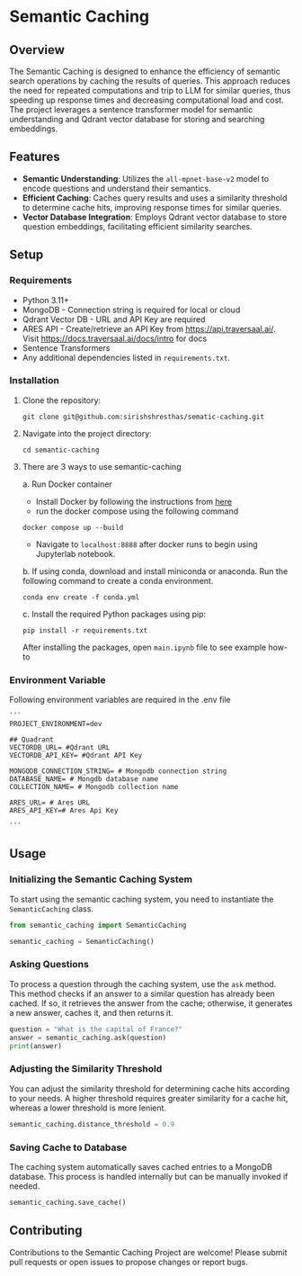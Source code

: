 # Semantic Caching 

## Overview
The Semantic Caching is designed to enhance the efficiency of semantic search operations by caching the results of queries. This approach reduces the need for repeated computations and trip to LLM for similar queries, thus speeding up response times and decreasing computational load and cost. The project leverages a sentence transformer model for semantic understanding and Qdrant vector database for storing and searching embeddings.

## Features
- **Semantic Understanding**: Utilizes the `all-mpnet-base-v2` model to encode questions and understand their semantics.
- **Efficient Caching**: Caches query results and uses a similarity threshold to determine cache hits, improving response times for similar queries.
- **Vector Database Integration**: Employs Qdrant vector database to store question embeddings, facilitating efficient similarity searches.

## Setup

### Requirements
- Python 3.11+
- MongoDB - Connection string is required for local or cloud
- Qdrant Vector DB - URL and API Key are required
- ARES API - Create/retrieve an API Key from https://api.traversaal.ai/. Visit https://docs.traversaal.ai/docs/intro for docs
- Sentence Transformers
- Any additional dependencies listed in `requirements.txt`.

### Installation
1. Clone the repository:
   ```
   git clone git@github.com:sirishshresthas/sematic-caching.git
   ```
2. Navigate into the project directory:
   ```
   cd semantic-caching
   ```
3. There are 3 ways to use semantic-caching

    a. Run Docker container
    - Install Docker by following the instructions from [here](https://docs.docker.com/engine/install/)
    - run the docker compose using the following command
    ```
    docker compose up --build
    ```
    - Navigate to `localhost:8888` after docker runs to begin using Jupyterlab notebook. 

    b. If using conda, download and install miniconda or anaconda. Run the following command to create a conda environment. 
    ```
    conda env create -f conda.yml
    ```

    c. Install the required Python packages using pip:
    ```
    pip install -r requirements.txt
    ```

    After installing the packages, open `main.ipynb` file to see example how-to

### Environment Variable
Following environment variables are required in the .env file

    ```
    PROJECT_ENVIRONMENT=dev

    ## Quadrant
    VECTORDB_URL= #Qdrant URL
    VECTORDB_API_KEY= #Qdrant API Key

    MONGODB_CONNECTION_STRING= # Mongodb connection string
    DATABASE_NAME= # Mongdb database name
    COLLECTION_NAME= # Mongodb collection name

    ARES_URL= # Ares URL
    ARES_API_KEY=# Ares Api Key

    ```

## Usage

### Initializing the Semantic Caching System
To start using the semantic caching system, you need to instantiate the `SemanticCaching` class.

```python
from semantic_caching import SemanticCaching

semantic_caching = SemanticCaching()
```

### Asking Questions
To process a question through the caching system, use the `ask` method. This method checks if an answer to a similar question has already been cached. If so, it retrieves the answer from the cache; otherwise, it generates a new answer, caches it, and then returns it.

```python
question = "What is the capital of France?"
answer = semantic_caching.ask(question)
print(answer)
```

### Adjusting the Similarity Threshold
You can adjust the similarity threshold for determining cache hits according to your needs. A higher threshold requires greater similarity for a cache hit, whereas a lower threshold is more lenient.

```python
semantic_caching.distance_threshold = 0.9 
```

### Saving Cache to Database
The caching system automatically saves cached entries to a MongoDB database. This process is handled internally but can be manually invoked if needed.

```python
semantic_caching.save_cache()
```

## Contributing
Contributions to the Semantic Caching Project are welcome! Please submit pull requests or open issues to propose changes or report bugs.
